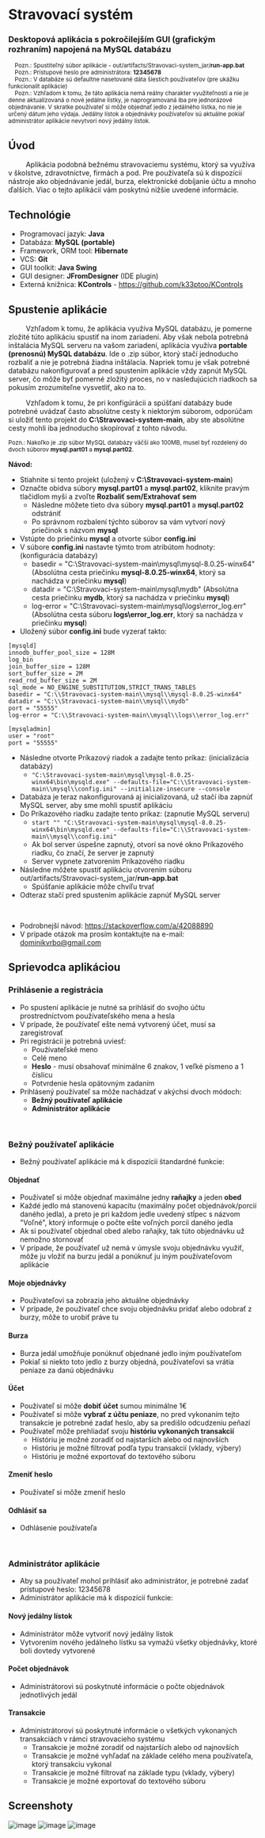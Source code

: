 # Stravovací systém
### Desktopová aplikácia s pokročilejším GUI (grafickým rozhraním) napojená na MySQL databázu

<sub>&nbsp;&nbsp;&nbsp;&nbsp;Pozn.: Spustiteľný súbor aplikácie - out/artifacts/Stravovaci-system_jar/**run-app.bat**</sub> <br>
<sub>&nbsp;&nbsp;&nbsp;&nbsp;Pozn.: Prístupové heslo pre administrátora: **12345678**</sub> <br>
<sub>&nbsp;&nbsp;&nbsp;&nbsp;Pozn.: V databáze sú defaultne nasetované dáta šiestich používateľov (pre ukážku funkcionalít aplikácie)</sub> <br>
<sub>&nbsp;&nbsp;&nbsp;&nbsp;Pozn.: Vzhľadom k tomu, že táto aplikácia nemá reálny charakter využiteľnosti a nie je denne aktualizovaná o nové jedálne lístky, je 
naprogramovaná iba pre jednorázové objednávanie. V skratke používateľ si môže objednať jedlo z jedálného lístka, no nie je určený dátum jeho výdaja.
Jedálny lístok a objednávky používateľov sú aktuálne pokiaľ administrátor aplikácie nevytvorí nový jedálny lístok.</sub>

## Úvod  
&nbsp;&nbsp;&nbsp;&nbsp;&nbsp;&nbsp;&nbsp;&nbsp;&nbsp;Aplikácia podobná bežnému stravovaciemu systému, ktorý sa využíva v školstve, zdravotníctve, firmách a pod. 
Pre používateľa sú k dispozícií nástroje ako objednávanie jedál, burza, elektronické dobíjanie účtu a mnoho ďalších. 
Viac o tejto aplikácií vám poskytnú nižšie uvedené informácie.

## Technológie
- Programovací jazyk: **Java**
- Databáza: **MySQL (portable)**
- Framework, ORM tool: **Hibernate**
- VCS: **Git**
- GUI toolkit: **Java Swing**
- GUI designer: **JFromDesigner** (IDE plugin) 
- Externá knižnica: **KControls** - https://github.com/k33ptoo/KControls

## Spustenie aplikácie
&nbsp;&nbsp;&nbsp;&nbsp;&nbsp;&nbsp;&nbsp;&nbsp;&nbsp;Vzhľadom k tomu, že aplikácia využíva MySQL databázu, je pomerne zložité túto aplikáciu spustiť na inom zariadení. Aby však nebola potrebná inštalácia MySQL serveru na vašom zariadení, aplikácia využíva **portable (prenosnú) MySQL databázu**. Ide o .zip súbor, ktorý stačí jednoducho rozbaliť a nie je potrebná žiadna inštálacia. Napriek tomu je však potrebné databázu nakonfigurovať a pred spustením aplikácie vždy zapnút MySQL server, čo môže byť pomerné zložitý proces, no v nasledujúcich riadkoch sa pokusím zrozumiteľne vysvetliť, ako na to. 

&nbsp;&nbsp;&nbsp;&nbsp;&nbsp;&nbsp;&nbsp;&nbsp;&nbsp;Vzhľadom k tomu, že pri konfigúrácii a spúšťaní databázy bude potrebné uvádzať často absolútne cesty k niektorým súborom, odporúčam si uložiť tento projekt do **C:\Stravovaci-system-main**, aby ste absolútne cesty mohli iba jednoducho skopírovať z tohto návodu. 

<sub>Pozn.: Nakoľko je .zip súbor MySQL databázy väčší ako 100MB, musel byť rozdelený do dvoch súborov **mysql.part01** a **mysql.part02**.</sub>

**Návod:**
- Stiahnite si tento projekt (uložený v **C:\Stravovaci-system-main**)
- Označte obidva súbory **mysql.part01** a **mysql.part02**, kliknite pravým tlačidlom myši a zvoľte **Rozbaliť sem/Extrahovať sem**
  - Následne môžete tieto dva súbory **mysql.part01** a **mysql.part02** odstrániť
  - Po správnom rozbalení týchto súborov sa vám vytvorí nový priečinok s názvom **mysql**
- Vstúpte do priečinku **mysql** a otvorte súbor **config.ini**
- V súbore **config.ini** nastavte týmto trom atribútom hodnoty: (konfigurácia databázy)
  - basedir = "C:\\Stravovaci-system-main\\mysql\\mysql-8.0.25-winx64" (Absolútna cesta priečinku **mysql-8.0.25-winx64**, ktorý sa nachádza v priečinku **mysql**)
  - datadir = "C:\\Stravovaci-system-main\\mysql\\mydb" (Absolútna cesta priečinku **mydb**, ktorý sa nachádza v priečinku **mysql**)
  - log-error = "C:\\Stravovaci-system-main\\mysql\\logs\\error_log.err" (Absolútna cesta súboru **logs\\error_log.err**, ktorý sa nachádza v priečinku **mysql**)
- Uložený súbor **config.ini** bude vyzerať takto:
```
[mysqld]
innodb_buffer_pool_size = 128M
log_bin
join_buffer_size = 128M
sort_buffer_size = 2M
read_rnd_buffer_size = 2M 
sql_mode = NO_ENGINE_SUBSTITUTION,STRICT_TRANS_TABLES
basedir = "C:\\Stravovaci-system-main\\mysql\\mysql-8.0.25-winx64"
datadir = "C:\\Stravovaci-system-main\\mysql\\mydb"
port = "55555"
log-error = "C:\\Stravovaci-system-main\\mysql\\logs\\error_log.err"

[mysqladmin]
user = "root"
port = "55555"
```

- Následne otvorte Príkazový riadok a zadajte tento príkaz: (inicializácia databázy)
   - `"C:\Stravovaci-system-main\mysql\mysql-8.0.25-winx64\bin\mysqld.exe" --defaults-file="C:\\Stravovaci-system-main\\mysql\\config.ini" --initialize-insecure --console`
- Databáza je teraz nakonfigurovaná aj inicializovaná, už stačí iba zapnúť MySQL server, aby sme mohli spustiť aplikáciu
- Do Príkazového riadku zadajte tento príkaz: (zapnutie MySQL serveru)
  - `start "" "C:\Stravovaci-system-main\mysql\mysql-8.0.25-winx64\bin\mysqld.exe" --defaults-file="C:\\Stravovaci-system-main\\mysql\\config.ini"`
  - Ak bol server úspešne zapnutý, otvorí sa nové okno Príkazového riadku, čo značí, že server je zapnutý
  - Server vypnete zatvorením Príkazového riadku 
- Následne môžete spustiť aplikáciu otvorením súboru out/artifacts/Stravovaci-system_jar/**run-app.bat**
  - Spúšťanie aplikácie môže chvíľu trvať 
- Odteraz stačí pred spustením aplikácie zapnúť MySQL server 

<br>

- Podrobnejší návod: https://stackoverflow.com/a/42088890
- V prípade otázok ma prosím kontaktujte na e-mail: dominikvrbo@gmail.com


## Sprievodca aplikáciou

### Prihlásenie a registrácia
- Po spustení aplikácie je nutné sa prihlásiť do svojho účtu prostredníctvom používateľského mena a hesla
- V prípade, že používateľ ešte nemá vytvorený účet, musí sa zaregistrovať
- Pri registrácii je potrebná uviesť:
  - Používateľské meno
  - Celé meno
  - **Heslo** - musí obsahovať minimálne 6 znakov, 1 veľké písmeno a 1 číslicu
  - Potvrdenie hesla opätovným zadaním
- Prihlásený používateľ sa môže nachádzať v akýchsi dvoch módoch: 
  - **Bežný používateľ aplikácie**
  - **Administrátor aplikácie**

<br>

### Bežný používateľ aplikácie
- Bežný používateľ aplikácie má k dispozícii štandardné funkcie: 

#### Objednať
  - Používateľ si môže objednať maximálne jedny **raňajky** a jeden **obed**
  - Každé jedlo má stanovenú kapacitu (maximálny počet objednávok/porcií daného jedla), a preto je pri každom jedle uvedený stĺpec s názvom "Voľné", ktorý informuje 
  o počte ešte voľných porcíí daného jedla
  - Ak si používateľ objednal obed alebo raňajky, tak túto objednávku už nemožno stornovať
  - V prípade, že používateľ už nemá v úmysle svoju objednávku využiť, môže ju vložiť na burzu jedál a ponúknuť ju iným používateľovom aplikácie
  
#### Moje objednávky
  - Použivateľovi sa zobrazia jeho aktuálne objednávky
  - V prípade, že použivateľ chce svoju objednávku pridať alebo odobrať z burzy, môže to urobiť práve tu

#### Burza
- Burza jedál umožňuje ponúknuť objednané jedlo iným používateľom 
- Pokiaľ si niekto toto jedlo z burzy objedná, používateľovi sa vrátia peniaze za danú objednávku

#### Účet
   - Používateľ si môže **dobiť účet** sumou minimálne 1€
   - Používateľ si môže **vybrať z účtu peniaze**, no pred vykonaním tejto transakcie je potrebné zadať heslo, aby sa predišlo odcudzeniu peňazí
   - Používateľ môže prehliadať svoju **históriu vykonaných transakcií**
       - Hístóriu je možné zoradiť od najstarších alebo od najnovších
       - Históriu je možné filtrovať podľa typu transakcií (vklady, výbery)
       - Históriu je možné exportovať do textového súboru

#### Zmeniť heslo
- Používateľ si môže zmeniť heslo 

#### Odhlásiť sa
- Odhlásenie používateľa 

<br>

### Administrátor aplikácie
- Aby sa používateľ mohol prihlásiť ako administrátor, je potrebné zadať prístupové heslo: 12345678
- Administrátor aplikácie má k dispozícií funkcie:

#### Nový jedálny lístok
- Administrátor môže vytvoriť nový jedálny lístok
- Vytvorením nového jedálneho lístku sa vymažú všetky objednávky, ktoré boli dovtedy vytvorené

#### Počet objednávok
- Administrátorovi sú poskytnuté informácie o počte objednávok jednotlivých jedál

#### Transakcie
- Administrátorovi sú poskytnuté informácie o všetkých vykonaných transakciách v rámci stravovacieho systému
  - Transakcie je možné zoradiť od najstarších alebo od najnovších
  - Transakcie je možné vyhľadať na základe celého mena používateľa, ktorý transakciu vykonal
  - Transakcie je možné filtrovať na základe typu (vklady, výbery)
  - Transakcie je možné exportovať do textového súboru

## Screenshoty 
![image](https://user-images.githubusercontent.com/75013354/120190137-7998e900-c218-11eb-87be-4ee6e7e5603a.png)
![image](https://user-images.githubusercontent.com/75013354/120190270-a5b46a00-c218-11eb-81c5-c2b3fd9ef6f8.png)
![image](https://user-images.githubusercontent.com/75013354/120190323-bcf35780-c218-11eb-9da9-27ced52b33ac.png)



